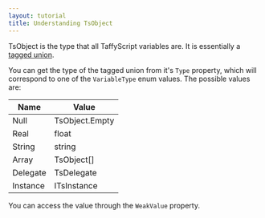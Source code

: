 ```yaml
---
layout: tutorial
title: Understanding TsObject
---
```


TsObject is the type that all TaffyScript variables are. It is essentially a [tagged union](https://en.wikipedia.org/wiki/Tagged_union). 

You can get the type of the tagged union from it's `Type` property, which will correspond to one of the `VariableType` enum values. The possible values are:

| Name | Value |
| --- | --- |
| Null | TsObject.Empty |
| Real | float |
| String | string |
| Array | TsObject[] |
| Delegate | TsDelegate |
| Instance | ITsInstance |

You can access the value through the `WeakValue` property. 